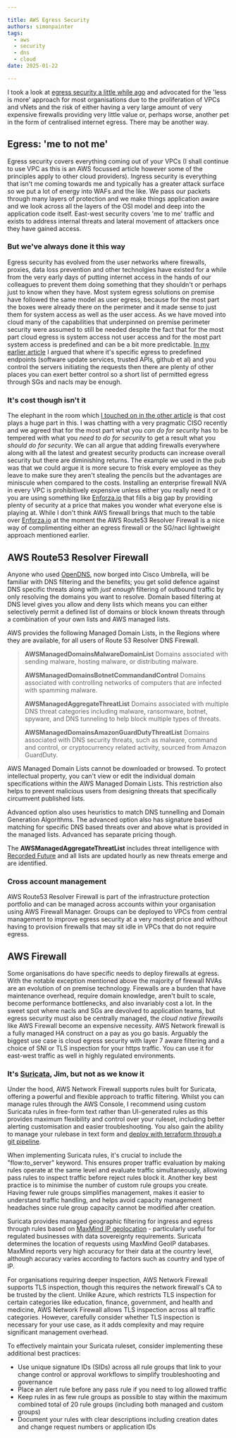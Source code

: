 ```yaml
---

title: AWS Egress Security
authors: simonpainter
tags:
  - aws
  - security
  - dns
  - cloud
date: 2025-01-22

---
```


I took a look at [egress security a little while ago](egress-security.md) and advocated for the 'less is more' approach for most organisations due to the proliferation of VPCs and vNets and the risk of either having a very large amount of very expensive firewalls providing very little value or, perhaps worse, another pet in the form of centralised internet egress. There may be another way.
<!-- truncate -->
## Egress: 'me to not me'

Egress security covers everything coming out of your VPCs (I shall continue to use VPC as this is an AWS focussed article however some of the principles apply to other cloud providers). Ingress security is everything that isn't me coming towards me and typically has a greater attack surface so we put a lot of energy into WAFs and the like. We pass our packets through many layers of protection and we make things application aware and we look across all the layers of the OSI model and deep into the application code itself. East-west security covers 'me to me' traffic and exists to address internal threats and lateral movement of attackers once they have gained access.

### But we've always done it this way

Egress security has evolved from the user networks where firewalls, proxies, data loss prevention and other technolgies have existed for a while from the very early days of putting internet access in the hands of our colleagues to prevent them doing something that they shouldn't or perhaps just to know when they have. Most system egress solutions on premise have followed the same model as user egress, because for the most part the boxes were already there on the perimeter and it made sense to just them for system access as well as the user access. As we have moved into cloud many of the capabilities that underpinned on premise perimeter security were assumed to still be needed despite the fact that for the most part cloud egress is system access not user access and for the most part system access is predefined and can be a bit more predictable. [In my earlier article](egress-security.md) I argued that where it's specific egress to predefined endpoints (software update services, trusted APIs, github et al) and you control the servers initiating the requests then there are plenty of other places you can exert better control so a short list of permitted egress through SGs and nacls may be enough.

### It's cost though isn't it

The elephant in the room which [I touched on in the other article](egress-security.md) is that cost plays a huge part in this. I was chatting with a very pragmatic CISO recently and we agreed that for the most part what you *can do for security* has to be tempered with what you *need to do for security* to get a result what you *should do for security*. We can all argue that adding firewalls everywhere along with all the latest and greatest security products can increase overall security but there are diminishing returns. The example we used in the pub was that we could argue it is more secure to frisk every employee as they leave to make sure they aren't stealing the pencils but the advantages are miniscule when compared to the costs.
Installing an enterprise firewall NVA in every VPC is prohibitively expensive unless either you really need it or you are using something like [Enforza.io](https://www.enforza.io) that fills a big gap by providing plenty of security at a price that makes you wonder what everyone else is playing at. While I don't think AWS firewall brings that much to the table over [Enforza.io](https://www.enforza.io) at the moment the AWS Route53 Resolver Firewall is a nice way of complimenting either an egress firewall or the SG/nacl lightweight approach mentioned earlier.

## AWS Route53 Resolver Firewall

Anyone who used [OpenDNS](https://www.opendns.com), now borged into Cisco Umbrella, will be familiar with DNS filtering and the benefits; you get solid defence against DNS specific threats along with *just enough* filtering of outbound traffic by only resolving the domains you want to resolve. Domain based filtering at DNS level gives you allow and deny lists which means you can either selectively permit a defined list of domains or block known threats through a combination of your own lists and AWS managed lists.

AWS provides the following Managed Domain Lists, in the Regions where they are available, for all users of Route 53 Resolver DNS Firewall.

> **AWSManagedDomainsMalwareDomainList**
> Domains associated with sending malware, hosting malware, or distributing malware.
>
> **AWSManagedDomainsBotnetCommandandControl**
> Domains associated with controlling networks of computers that are infected with spamming malware.
>
> **AWSManagedAggregateThreatList**
> Domains associated with multiple DNS threat categories including malware, ransomware, botnet, spyware, and DNS tunneling to help block multiple types of threats.
>
> **AWSManagedDomainsAmazonGuardDutyThreatList**
> Domains associated with DNS security threats, such as malware, command and control, or cryptocurrency related activity, sourced from Amazon GuardDuty.

AWS Managed Domain Lists cannot be downloaded or browsed. To protect intellectual property, you can't view or edit the individual domain specifications within the AWS Managed Domain Lists. This restriction also helps to prevent malicious users from designing threats that specifically circumvent published lists.

Advanced option also uses heuristics to match DNS tunnelling and Domain Generation Algorithms. The advanced option also has signature based matching for specific DNS based threats over and above what is provided in the managed lists. Advanced has separate pricing though.

The **AWSManagedAggregateThreatList** includes threat intelligence with [Recorded Future](https://www.recordedfuture.com) and all lists are updated hourly as new threats emerge and are identified.

### Cross account management

AWS Route53 Resolver Firewall is part of the infrastructure protection portfolio and can be managed across accounts within your organisation using AWS Firewall Manager. Groups can be deployed to VPCs from central management to improve egress security at a very modest price and without having to provision firewalls that may sit idle in VPCs that do not require egress.

## AWS Firewall

Some organisations do have specific needs to deploy firewalls at egress. With the notable exception mentioned above the majority of firewall NVAs are an evolution of on premise technology. Firewalls are a burden that have maintenance overhead, require domain knowledge, aren't built to scale, become performance bottlenecks, and also invariably cost a lot. In the sweet spot where nacls and SGs are devolved to application teams, but egress security must also be centrally managed, the *cloud native firewalls* like AWS Firewall become an expensive necessity. AWS Network firewall is a fully managed HA construct on a pay as you go basis. Arguably the biggest use case is cloud egress security with layer 7 aware filtering and a choice of SNI or TLS inspection for your https traffic. You can use it for east-west traffic as well in highly regulated environments.

### It's [Suricata](https://suricata.io), Jim, but not as we know it

Under the hood, AWS Network Firewall supports rules built for Suricata, offering a powerful and flexible approach to traffic filtering. Whilst you can manage rules through the AWS Console, I recommend using custom Suricata rules in free-form text rather than UI-generated rules as this provides maximum flexibility and control over your ruleset, including better alerting customisation and easier troubleshooting. You also gain the ability to manage your rulebase in text form and [deploy with terraform through a git pipeline](https://registry.terraform.io/providers/hashicorp/aws/latest/docs/resources/networkfirewall_rule_group#rules_string-1).

When implementing Suricata rules, it's crucial to include the "flow:to_server" keyword. This ensures proper traffic evaluation by making rules operate at the same level and evaluate traffic simultaneously, allowing pass rules to inspect traffic before reject rules block it. Another key best practice is to minimise the number of custom rule groups you create. Having fewer rule groups simplifies management, makes it easier to understand traffic handling, and helps avoid capacity management headaches since rule group capacity cannot be modified after creation.

Suricata provides managed geographic filtering for ingress and egress through rules based on [MaxMind IP geolocation](https://support.maxmind.com/hc/en-us/categories/1260801446650-GeoIP2-and-GeoLite2) - particularly useful for regulated businesses with data sovereignty requirements. Suricata determines the location of requests using MaxMind GeoIP databases. MaxMind reports very high accuracy for their data at the country level, although accuracy varies according to factors such as country and type of IP.

For organisations requiring deeper inspection, AWS Network Firewall supports TLS inspection, though this requires the network firewall's CA to be trusted by the client. Unlike Azure, which restricts TLS inspection for certain categories like education, finance, government, and health and medicine, AWS Network Firewall allows TLS inspection across all traffic categories. However, carefully consider whether TLS inspection is necessary for your use case, as it adds complexity and may require significant management overhead.

To effectively maintain your Suricata ruleset, consider implementing these additional best practices:

* Use unique signature IDs (SIDs) across all rule groups that link to your change control or approval workflows to simplify troubleshooting and governance
* Place an alert rule before any pass rule if you need to log allowed traffic
* Keep rules in as few rule groups as possible to stay within the maximum combined total of 20 rule groups (including both managed and custom groups)
* Document your rules with clear descriptions including creation dates and change request numbers or application IDs
